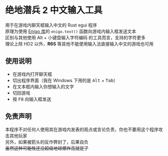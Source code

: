 # 绝地潜兵 2 中文输入工具

用于在游戏内聊天框输入中文的 Rust egui 程序  
原理为使用 [Enigo 库](Enigo)的 `enigo.text()` 函数向游戏内输入框发送文本  
区别与其他使用 Alt + 小键盘输入字符编码 的工具而言，支持的字符更多  
理论上除 HD2 以外，**R6S**  等其他不能使用输入法直接输入中文的游戏也可用

## 使用说明

- 在游戏内打开聊天框
- 切出程序界面（我在 Windows 下用的是 <kbd>Alt</kbd> + <kbd>Tab</kbd>）
- 在文本框内输入你想输入的文字
- 切回游戏
- 按 <kbd>F8</kbd> 向输入框发送

## 免责声明

本程序不对任何人使用其在游戏内发表的观点或言论负责，你也不要用这个程序攻击其他玩家  
另外，如果被箭头的反作弊封了，后果自负  
~~虽然这种可能性还没超级地球爆炸高就是了~~
